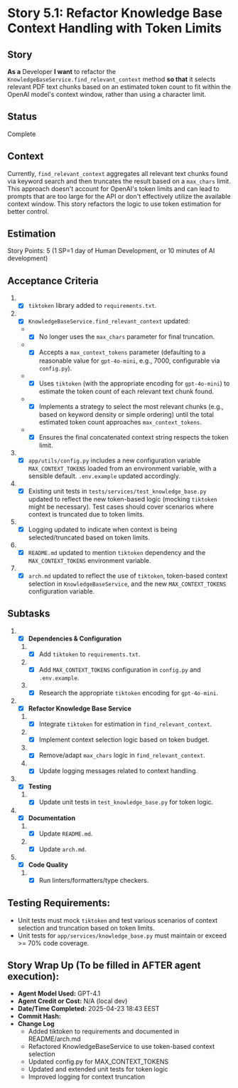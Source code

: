 # Story 5.1: Refactor Knowledge Base Context Handling with Token Limits

## Story

**As a** Developer
**I want** to refactor the `KnowledgeBaseService.find_relevant_context` method
**so that** it selects relevant PDF text chunks based on an estimated token count to fit within the OpenAI model's context window, rather than using a character limit.

## Status

Complete

## Context

Currently, `find_relevant_context` aggregates all relevant text chunks found via keyword search and then truncates the result based on a `max_chars` limit. This approach doesn't account for OpenAI's token limits and can lead to prompts that are too large for the API or don't effectively utilize the available context window. This story refactors the logic to use token estimation for better control.

## Estimation

Story Points: 5 (1 SP=1 day of Human Development, or 10 minutes of AI development)

## Acceptance Criteria

1.  - [x] `tiktoken` library added to `requirements.txt`.
2.  - [x] `KnowledgeBaseService.find_relevant_context` updated:
    *   - [x] No longer uses the `max_chars` parameter for final truncation.
    *   - [x] Accepts a `max_context_tokens` parameter (defaulting to a reasonable value for `gpt-4o-mini`, e.g., 7000, configurable via `config.py`).
    *   - [x] Uses `tiktoken` (with the appropriate encoding for `gpt-4o-mini`) to estimate the token count of each relevant text chunk found.
    *   - [x] Implements a strategy to select the most relevant chunks (e.g., based on keyword density or simple ordering) until the total estimated token count approaches `max_context_tokens`.
    *   - [x] Ensures the final concatenated context string respects the token limit.
3.  - [x] `app/utils/config.py` includes a new configuration variable `MAX_CONTEXT_TOKENS` loaded from an environment variable, with a sensible default. `.env.example` updated accordingly.
4.  - [x] Existing unit tests in `tests/services/test_knowledge_base.py` updated to reflect the new token-based logic (mocking `tiktoken` might be necessary). Test cases should cover scenarios where context is truncated due to token limits.
5.  - [x] Logging updated to indicate when context is being selected/truncated based on token limits.
6.  - [x] `README.md` updated to mention `tiktoken` dependency and the `MAX_CONTEXT_TOKENS` environment variable.
7.  - [x] `arch.md` updated to reflect the use of `tiktoken`, token-based context selection in `KnowledgeBaseService`, and the new `MAX_CONTEXT_TOKENS` configuration variable.

## Subtasks

1.  - [x] **Dependencies & Configuration**
    1. - [x] Add `tiktoken` to `requirements.txt`.
    2. - [x] Add `MAX_CONTEXT_TOKENS` configuration in `config.py` and `.env.example`.
    3. - [x] Research the appropriate `tiktoken` encoding for `gpt-4o-mini`.
2.  - [x] **Refactor Knowledge Base Service**
    1. - [x] Integrate `tiktoken` for estimation in `find_relevant_context`.
    2. - [x] Implement context selection logic based on token budget.
    3. - [x] Remove/adapt `max_chars` logic in `find_relevant_context`.
    4. - [x] Update logging messages related to context handling.
3.  - [x] **Testing**
    1. - [x] Update unit tests in `test_knowledge_base.py` for token logic.
4.  - [x] **Documentation**
    1. - [x] Update `README.md`.
    2. - [x] Update `arch.md`.
5.  - [x] **Code Quality**
    1. - [x] Run linters/formatters/type checkers.

## Testing Requirements:

*   Unit tests must mock `tiktoken` and test various scenarios of context selection and truncation based on token limits.
*   Unit tests for `app/services/knowledge_base.py` must maintain or exceed >= 70% code coverage.

## Story Wrap Up (To be filled in AFTER agent execution):

*   **Agent Model Used:** GPT-4.1
*   **Agent Credit or Cost:** N/A (local dev)
*   **Date/Time Completed:** 2025-04-23 18:43 EEST
*   **Commit Hash:** <To be filled after commit>
*   **Change Log**
    *   Added tiktoken to requirements and documented in README/arch.md
    *   Refactored KnowledgeBaseService to use token-based context selection
    *   Updated config.py for MAX_CONTEXT_TOKENS
    *   Updated and extended unit tests for token logic
    *   Improved logging for context truncation 